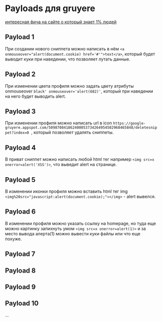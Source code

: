 # Payloads для gruyere

[интересная фича на сайте о который знает 1% людей](https://clck.ru/3EMU7t)

## Payload 1

При создании нового сниппета можно написать в нём `<a onmouseover="alert(document.cookie) href='#'">text</a>`, который будет выводит куки при наведении, что позволяет лутать данные.

## Payload 2

При изменении цвета профиля можно задать цвету атрибуты onmouseover `black' onmouseover='alert(682)'`, который при наведении на него будет выводить alert. 

## Payload 3

При изменении профиля можно написать url в icon `https://google-gruyere.appspot.com/509870841862400053734264954502968465848/deletesnippet?index=0 `, который позволяет удалять сниппеты.

## Payload 4

В приват сниппет можно написать любой html тег например `<img src=x onerror=alert('XSS')>`, что выведит alert на странице.

## Payload 5

В изменении иконки профиля можно вставить html тег img `<img%20src="javascript:alert(document.cookie);"></img>` - alert вывелся.

## Payload 6

В изменении профиля можно указать ссылку на homepage, но туда еще можно картинку запихнуть умом `<img src=x onerror=alert(1)>` и за место вывода алерта(1) можно вывести куки файлы или что еще похуже.

## Payload 7



## Payload 8

## Payload 9

## Payload 10
...
